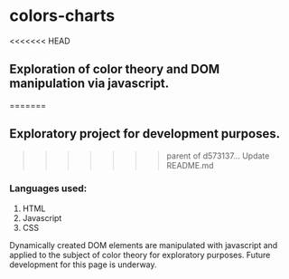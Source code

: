 # colors-charts
<<<<<<< HEAD
## Exploration of color theory and DOM manipulation via javascript.
=======
## Exploratory project for development purposes.
>>>>>>> parent of d573137... Update README.md

### Languages used:
1. HTML 
2. Javascript
3. CSS

Dynamically created DOM elements are manipulated with javascript and applied to the subject of color theory for exploratory purposes. Future development for this page is underway.



